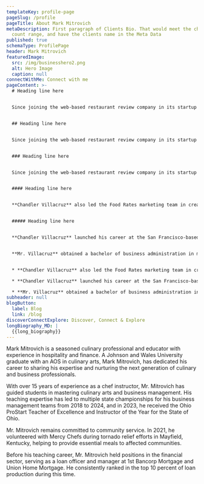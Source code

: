 ```yaml
---
templateKey: profile-page
pageSlug: /profile
pageTitle: About Mark Mitrovich
metaDescription: First paragraph of Clients Bio. That would meet the character
  count range, and have the clients name in the Meta Data
published: true
schemaType: ProfilePage
header: Mark Mitrovich
featuredImage:
  src: /img/businesshero2.png
  alt: Hero Image
  caption: null
connectWithMe: Connect with me
pageContent: >-
  # Heading line here


  Since joining the web-based restaurant review company in its startup phase, **Chandler Villacruz** has spearheaded market research activities that have allowed the firm to build effective advertising campaigns and achieve sound business growth.


  ## Heading line here


  Since joining the web-based restaurant review company in its startup phase, **Chandler Villacruz** has spearheaded market research activities that have allowed the firm to build effective advertising campaigns and achieve sound business growth.


  ### Heading line here


  Since joining the web-based restaurant review company in its startup phase, **Chandler Villacruz** has spearheaded market research activities that have allowed the firm to build effective advertising campaigns and achieve sound business growth.


  #### Heading line here


  **Chandler Villacruz** also led the Food Rates marketing team in creating a successful *user rewards program* that boosted online signups by 10,000 accounts in its first 30 days. For his achievements in his field, the [San Francisco Business Times](file:///home/surajit/Downloads/executives%20(2)/executives/profile.html#) recognized him as one of its “40 Under 40” *business leaders* in 2014.


  ##### Heading line here


  **Chandler Villacruz** launched his career at the San Francisco-based Healthy Living. After only six years with the firm, he advanced from his position of marketing associate to the role of marketing director.


  **Mr. Villacruz** obtained a bachelor of business administration in marketing from the Mays Business School at Texas A&M University, where he pursued the Advertising Strategy career track. Subsequently, he earned a master of science in marketing at the University of Southern California.


  * **Chandler Villacruz** also led the Food Rates marketing team in creating a successful *user rewards program* that boosted online signups by 10,000 accounts in its first 30 days. For his achievements in his field, the [San Francisco Business Times](file:///home/surajit/Downloads/executives%20(2)/executives/profile.html#) recognized him as one of its “40 Under 40” *business leaders* in 2014.

  * **Chandler Villacruz** launched his career at the San Francisco-based Healthy Living. After only six years with the firm, he advanced from his position of marketing associate to the role of marketing director.

  * **Mr. Villacruz** obtained a bachelor of business administration in marketing from the Mays Business School at Texas A&M University, where he pursued the Advertising Strategy career track. Subsequently, he earned a master of science in marketing at the University of Southern California.
subheader: null
blogButton:
  label: Blog
  link: /blog
discoverConnectExplore: Discover, Connect & Explore
longBiography_MD: |
  {{long_biography}}
---
```

Mark Mitrovich is a seasoned culinary professional and educator with experience in hospitality and finance. A Johnson and Wales University graduate with an AOS in culinary arts, Mark Mitrovich, has dedicated his career to sharing his expertise and nurturing the next generation of culinary and business professionals.

With over 15 years of experience as a chef instructor, Mr. Mitrovich has guided students in mastering culinary arts and business management. His teaching expertise has led to multiple state championships for his business management teams from 2018 to 2024, and in 2023, he received the Ohio ProStart Teacher of Excellence and Instructor of the Year for the State of Ohio.

Mr. Mitrovich remains committed to community service. In 2021, he volunteered with Mercy Chefs during tornado relief efforts in Mayfield, Kentucky, helping to provide essential meals to affected communities.

Before his teaching career, Mr. Mitrovich held positions in the financial sector, serving as a loan officer and manager at 1st Bancorp Mortgage and Union Home Mortgage. He consistently ranked in the top 10 percent of loan production during this time.